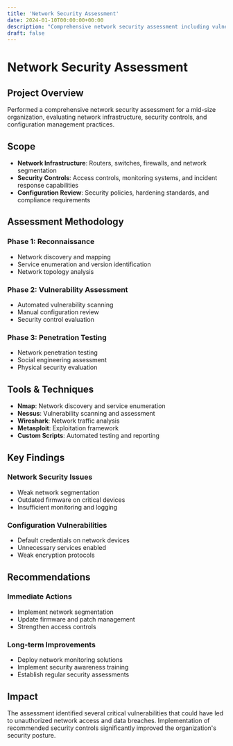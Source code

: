```yaml
---
title: 'Network Security Assessment'
date: 2024-01-10T00:00:00+00:00
description: "Comprehensive network security assessment including vulnerability scanning, configuration review, and security architecture evaluation."
draft: false
---
```


# Network Security Assessment

## Project Overview

Performed a comprehensive network security assessment for a mid-size organization, evaluating network infrastructure, security controls, and configuration management practices.

## Scope

- **Network Infrastructure**: Routers, switches, firewalls, and network segmentation
- **Security Controls**: Access controls, monitoring systems, and incident response capabilities
- **Configuration Review**: Security policies, hardening standards, and compliance requirements

## Assessment Methodology

### Phase 1: Reconnaissance
- Network discovery and mapping
- Service enumeration and version identification
- Network topology analysis

### Phase 2: Vulnerability Assessment
- Automated vulnerability scanning
- Manual configuration review
- Security control evaluation

### Phase 3: Penetration Testing
- Network penetration testing
- Social engineering assessment
- Physical security evaluation

## Tools & Techniques

- **Nmap**: Network discovery and service enumeration
- **Nessus**: Vulnerability scanning and assessment
- **Wireshark**: Network traffic analysis
- **Metasploit**: Exploitation framework
- **Custom Scripts**: Automated testing and reporting

## Key Findings

### Network Security Issues
- Weak network segmentation
- Outdated firmware on critical devices
- Insufficient monitoring and logging

### Configuration Vulnerabilities
- Default credentials on network devices
- Unnecessary services enabled
- Weak encryption protocols

## Recommendations

### Immediate Actions
- Implement network segmentation
- Update firmware and patch management
- Strengthen access controls

### Long-term Improvements
- Deploy network monitoring solutions
- Implement security awareness training
- Establish regular security assessments

## Impact

The assessment identified several critical vulnerabilities that could have led to unauthorized network access and data breaches. Implementation of recommended security controls significantly improved the organization's security posture.
